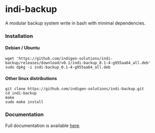 # indi-backup

A modular backup system write in bash with minimal dependencies.

### Installation

#### Debian / Ubuntu
```
wget 'https://github.com/indigen-solutions/indi-backup/releases/download/v0.1/indi-backup_0.1-4-g955aa64_all.deb'
sudo dpkg -i indi-backup_0.1-4-g955aa64_all.deb
```

#### Other linux distributions
```
git clone https://github.com/indigen-solutions/indi-backup.git
cd indi-backup
make
sudo make install
```


### Documentation

Full documentation is available [here](https://github.com/indigen-solutions/indi-backup/wiki).
